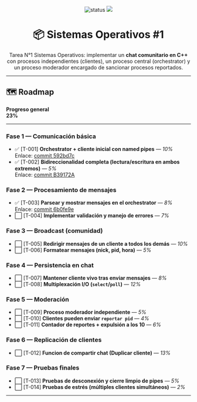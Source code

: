 <p align="center">
  <img src="https://img.shields.io/badge/status-en%20progreso-informational" alt="status">
  <img src="https://img.shields.io/badge/CIT2010-8A2BE2">
</p>

<h1 align="center">📦 Sistemas Operativos #1</h1>

<p align="center">
Tarea N°1 Sistemas Operativos: implementar un <b>chat comunitario en C++</b> con procesos independientes (clientes), un proceso central (orchestrator) y un proceso moderador encargado de sancionar procesos reportados.
</p>

---

## 🗺️ Roadmap

**Progreso general**  
**23%**

---

### Fase 1 — Comunicación básica
- ✅ [T-001] **Orchestrator + cliente inicial con named pipes** — *10%*  \
  Enlace: [commit 592bd7c](https://github.com/NuggetNuclear/CIT-2010_Tarea-1/tree/592bd7c00f18690340dc3c23eeca26f3b898190b)  
- ✅ [T-002] **Bidireccionalidad completa (lectura/escritura en ambos extremos)** — *5%* \
  Enlace: [commit B39172A](https://github.com/NuggetNuclear/CIT-2010_Tarea-1/tree/b39172aefa152e243a02de2dd3da2ee1f15d58b1)
### Fase 2 — Procesamiento de mensajes
- ✅ [T-003] **Parsear y mostrar mensajes en el orchestrator** — *8%* \
  Enlace: [commit 6b0fe9e](https://github.com/NuggetNuclear/CIT-2010_Tarea-1/tree/6b0fe9eb621082ab3970f8bf0350c9362a700f31)
- ⬜ [T-004] **Implementar validación y manejo de errores** — *7%*  

### Fase 3 — Broadcast (comunidad)
- ⬜ [T-005] **Redirigir mensajes de un cliente a todos los demás** — *10%*  
- ⬜ [T-006] **Formatear mensajes (nick, pid, hora)** — *5%*  

### Fase 4 — Persistencia en chat
- ⬜ [T-007] **Mantener cliente vivo tras enviar mensajes** — *8%*  
- ⬜ [T-008] **Multiplexación I/O (`select`/`poll`)** — *12%*  

### Fase 5 — Moderación
- ⬜ [T-009] **Proceso moderador independiente** — *5%*  
- ⬜ [T-010] **Clientes pueden enviar `reportar pid`** — *4%*  
- ⬜ [T-011] **Contador de reportes + expulsión a los 10** — *6%*  

### Fase 6 — Replicación de clientes
- ⬜ [T-012] **Funcion de compartir chat (Duplicar cliente)** — *13%*   

### Fase 7 — Pruebas finales
- ⬜ [T-013] **Pruebas de desconexión y cierre limpio de pipes** — *5%*  
- ⬜ [T-014] **Pruebas de estrés (múltiples clientes simultáneos)** — *2%*  

---
